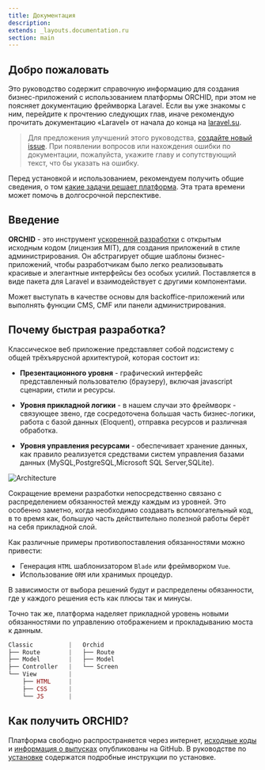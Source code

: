 ```yaml
---
title: Документация
description: 
extends: _layouts.documentation.ru
section: main
---
```


## Добро пожаловать

Это руководство содержит справочную информацию для создания бизнес-приложений с использованием платформы ORCHID, при этом 
не поясняет документацию фреймворка Laravel. Если вы уже знакомы с ним, перейдите к прочтению следующих глав, иначе 
рекомендую прочитать документацию «Laravel» от начала до конца на [laravel.su](http://laravel.su/docs). 


> Для предложения улучшений этого руководства, [создайте новый issue](https://github.com/orchidsoftware/orchid.software/issues). 
При появлении вопросов или нахождения ошибки по документации, пожалуйста, укажите главу и сопутствующий текст, что бы указать на ошибку.

Перед установкой и использованием, рекомендуем получить общие сведения, о том [какие задачи решает платформа](/ru/docs/preface).
 Эта трата времени может помочь в долгосрочной перспективе.


## Введение

**ORCHID** - это инструмент [ускоренной разработки](https://ru.wikipedia.org/wiki/RAD_(%D0%BF%D1%80%D0%BE%D0%B3%D1%80%D0%B0%D0%BC%D0%BC%D0%B8%D1%80%D0%BE%D0%B2%D0%B0%D0%BD%D0%B8%D0%B5)) с открытым исходным кодом (лицензия MIT), для создания приложений в стиле администрирования. Он абстрагирует общие шаблоны бизнес-приложений, чтобы разработчикам было легко реализовывать красивые и элегантные интерфейсы без особых усилий. Поставляется в виде пакета для Laravel и взаимодействует с другими компонентами. 

Может выступать в качестве основы для backoffice-приложений или выполнять функции CMS, CMF или панели администрирования. 


## Почему быстрая разработка?

Классическое веб приложение представляет собой подсистему с общей трёхъярусной архитектурой, которая состоит из:

- **Презентационного уровня** - графический интерфейс представленный пользователю (браузеру), включая javascript сценарии, стили и ресурсы.

- **Уровня прикладной логики** - в нашем случаи это фреймворк - связующее звено, где сосредоточена большая часть бизнес-логики, работа с базой данных (Eloquent), отправка ресурсов и различная обработка.

- **Уровня управления ресурсами** - обеспечивает хранение данных, как правило реализуется средствами систем управления базами данных (MySQL,PostgreSQL,Microsoft SQL Server,SQLite).
 
 
![Architecture](https://orchid.software/assets/img/scheme/architecture.jpg)

Сокращение времени разработки непосредственно связано с распределением обязанностей между каждым из уровней. Это особенно заметно, когда необходимо создавать вспомогательный код, в то время как, большую часть действительно полезной работы берёт на себя прикладной слой.

Как различные примеры противопоставления обязанностями можно привести:
- Генерация `HTML` шаблонизатором `Blade` или фреймворком `Vue`.
- Использование `ORM` или хранимых процедур.

В зависимости от выбора решений будут и распределены обязанности, где у каждого решения есть как плюсы так и минусы.

Точно так же, платформа наделяет прикладной уровень новыми обязанностями по управлению отображением и прокладыванию моста к данным.

```php
Classic          |   Orchid
├── Route        |   ├── Route   
├── Model        |   ├── Model 
├── Controller   |   └── Screen
└── View         |
    ├── HTML     |
    ├── CSS      |
    └── JS       |
```

## Как получить ORCHID?

Платформа свободно распространяется через интернет, [исходные коды](https://github.com/orchidsoftware/platform) и [информация о выпусках](https://github.com/orchidsoftware/platform/releases) опубликованы на GitHub. В руководстве по [установке](/ru/docs/installation/) содержатся подробные инструкции по установке. 
